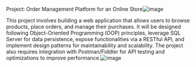Project: Order Management Platform for an Online Store![image](https://github.com/user-attachments/assets/aa1268c0-1878-4bb2-ac3d-0c4d9b02e4be)

This project involves building a web application that allows users to browse products, place orders, and manage their purchases. It will be designed following Object-Oriented Programming (OOP) principles, leverage SQL Server for data persistence, expose functionalities via a RESTful API, and implement design patterns for maintainability and scalability. The project also requires integration with Postman/Fiddler for API testing and optimizations to improve performance.![image](https://github.com/user-attachments/assets/97433a12-81f4-4a63-9bca-fc42c6266475)

